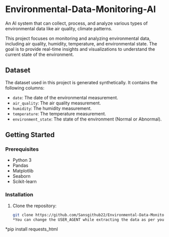 # Environmental-Data-Monitoring-AI
An AI system that can collect, process, and analyze various types of environmental data like air quality, climate patterns.

This project focuses on monitoring and analyzing environmental data, including air quality, humidity, temperature, and environmental state. The goal is to provide real-time insights and visualizations to understand the current state of the environment.

## Dataset

The dataset used in this project is generated synthetically. It contains the following columns:
	
- `date`: The date of the environmental measurement.
- `air_quality`: The air quality measurement.
- `humidity`: The humidity measurement.
- `temperature`: The temperature measurement.
- `environment_state`: The state of the environment (Normal or Abnormal).

## Getting Started

### Prerequisites

- Python 3
- Pandas
- Matplotlib
- Seaborn
- Scikit-learn

### Installation

1. Clone the repository:

   ```bash
   git clone https://github.com/Sansgithub22/Environmental-Data-Monitoring-AI
   *You can change the USER_AGENT while extracting the data as per your browser.
*pip install requests_html
